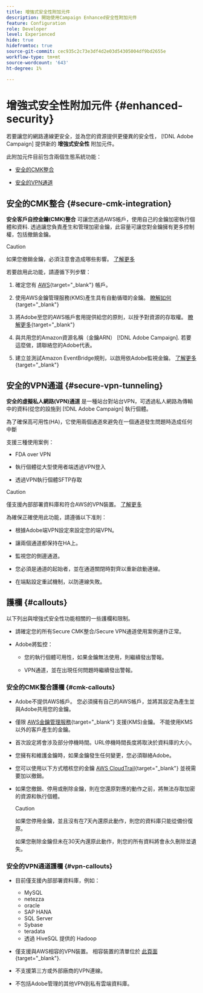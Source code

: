 ```yaml
---
title: 增強式安全性附加元件
description: 開始使用Campaign Enhanced安全性附加元件
feature: Configuration
role: Developer
level: Experienced
hide: true
hidefromtoc: true
source-git-commit: cec935c2c73e3df4d2e03d54305004df9bd2655e
workflow-type: tm+mt
source-wordcount: '643'
ht-degree: 1%

---
```



# 增強式安全性附加元件 {#enhanced-security}

若要讓您的網路連線更安全，並為您的資源提供更優異的安全性， [!DNL Adobe Campaign] 提供新的 **增強式安全性** 附加元件。

此附加元件目前包含兩個生態系統功能：

* [安全的CMK整合](#secure-cmk-integration)

* [安全的VPN通道](#secure-vpn-tunneling)

## 安全的CMK整合 {#secure-cmk-integration}

**安全客戶自控金鑰(CMK)整合** 可讓您透過AWS帳戶，使用自己的金鑰加密執行個體和資料<!--instead of Adobe-owned keys-->. 透過讓您負責產生和管理加密金鑰，此容量可讓您對金鑰擁有更多控制權，包括撤銷金鑰。

>[!CAUTION]
>
>如果您撤銷金鑰，必須注意會造成哪些影響。 [了解更多](#cmk-callouts)

若要啟用此功能，請遵循下列步驟：

1. 確定您有 [AWS](https://aws.amazon.com/){target="_blank"} 帳戶。

1. 使用AWS金鑰管理服務(KMS)產生具有自動循環的金鑰。 [瞭解如何](https://docs.aws.amazon.com/kms/latest/developerguide/create-keys.html){target="_blank"}

1. 將Adobe至您的AWS帳戶套用提供給您的原則，以授予對資源的存取權。 [瞭解更多](https://docs.aws.amazon.com/kms/latest/developerguide/key-policy-services.html){target="_blank"} <!--link TBC-->

1. 與共用您的Amazon資源名稱（金鑰ARN） [!DNL Adobe Campaign]. 若要這麼做，請聯絡您的Adobe代表。 <!--or Adobe transition manager?-->

1. 建立並測試Amazon EventBridge規則，以啟用依Adobe監視金鑰&#x200B;。 [了解更多](https://docs.aws.amazon.com/eventbridge/latest/userguide/eb-rules.html){target="_blank"}

## 安全的VPN通道 {#secure-vpn-tunneling}

**安全的虛擬私人網路(VPN)通道** 是一種站台對站台VPN，可透過私人網路為傳輸中的資料(從您的設施到 [!DNL Adobe Campaign] 執行個體。

<!--As it connects two networks together, it is a site-to-site VPN.-->

為了確保高可用性(HA)，它使用兩個通道來避免在一個通道發生問題時造成任何中斷

支援三種使用案例：

* FDA over VPN<!--to access your on-premise database from the Campaign instance over VPN-->

* 執行個體從大型使用者端透過VPN登入

* 透過VPN執行個體SFTP存取

>[!CAUTION]
>
>僅支援內部部署資料庫和符合AWS的VPN裝置。 [了解更多](#vpn-callouts)

為確保正確使用此功能，請遵循以下准則：

* 根據Adobe端VPN設定來設定您的端VPN。

* 讓兩個通道都保持在HA上。

* 監視您的側邊通道。

* 您必須是通道的起始者，並在通道關閉時對齊以重新啟動連線。

* 在端點設定重試機制，以防連線失敗。

## 護欄 {#callouts}

以下列出與增強式安全性功能相關的一些護欄和限制。

* 請確定您的所有Secure CMK整合/Secure VPN通道使用案例運作正常。

<!--* Adobe shall reach out to you or your technical team if any issue is found on your side.

* Currently, when using Enhanced security features, any communication with Adobe must be performed manually via email.-->

* Adobe將監控：

   * 您的執行個體可用性，如果金鑰無法使用，則繼續發出警報。

   * VPN通道，並在出現任何問題時繼續發出警報。

### 安全的CMK整合護欄 {#cmk-callouts}

* Adobe不提供AWS帳戶。 您必須擁有自己的AWS帳戶，並將其設定為產生並與Adobe共用您的金鑰。

* 僅限 [AWS金鑰管理服務](https://docs.aws.amazon.com/kms/latest/developerguide/overview.html){target="_blank"} 支援(KMS)金鑰。 不能使用KMS以外的客戶產生的金鑰&#x200B;。

* 首次設定將會涉及部分停機時間。&#x200B;URL停機時間長度將取決於資料庫的大小。

* 您擁有和維護金鑰時，如果金鑰發生任何變更，您必須聯絡Adobe&#x200B;。

* 您可以使用以下方式稽核您的金鑰 [AWS CloudTrail](https://docs.aws.amazon.com/awscloudtrail/latest/userguide/cloudtrail-user-guide.html){target="_blank"} 並視需要加以撤銷&#x200B;。

* 如果您撤銷、停用或刪除金鑰，則在您還原對應的動作之前，將無法存取加密的資源和執行個體。

  >[!CAUTION]
  >
  >如果您停用金鑰，並且沒有在7天內還原此動作，則您的資料庫只能從備份復原。
  >
  >如果您刪除金鑰但未在30天內還原此動作，則您的所有資料將會永久刪除並遺失&#x200B;。

### 安全的VPN通道護欄 {#vpn-callouts}

* 目前僅支援內部部署資料庫，例如<!--Richa to check the list with PM-->：

   * MySQL
   * netezza 
   * oracle 
   * SAP HANA 
   * SQL Server 
   * Sybase 
   * teradata 
   * 透過 HiveSQL 提供的 Hadoop

* 僅支援與AWS相容的VPN裝置。 相容裝置的清單位於 [此頁面](https://docs.aws.amazon.com/vpn/latest/s2svpn/your-cgw.html#example-configuration-files){target="_blank"}<!--check which list should be communicated-->.

* 不支援第三方或外部廠商的VPN連線。

* 不包括Adobe管理的其他VPN到私有雲端資料庫。
